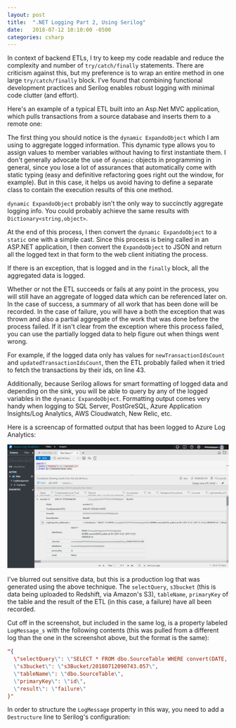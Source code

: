 ```yaml
---
layout: post
title:  ".NET Logging Part 2, Using Serilog"
date:   2018-07-12 10:10:00 -0500
categories: csharp
---
```


In context of backend ETLs, I try to keep my code readable and reduce the complexity and number of `try/catch/finally`
statements.  There are criticism against this, but my preference is to wrap an entire method in one large
`try/catch/finally` block.  I've found that combining functional development practices and Serilog enables robust
logging with minimal code clutter (and effort).

Here's an example of a typical ETL built into an Asp.Net MVC application, which pulls transactions from a source
database and inserts them to a remote one:

<script src="https://gist.github.com/vector623/6b9d960fb7aa2b5f7d696bfc4709da98.js"></script>

The first thing you should notice is the `dynamic ExpandoObject` which I am using to aggregate logged information. This
dynamic type allows you to assign values to member variables without having to first instantiate them.  I don't
generally advocate the use of `dynamic` objects in programming in general, since you lose a lot of assurances that
automatically come with static typing (easy and definitive refactoring goes right out the window, for example).  But in
this case, it helps us avoid having to define a separate class to contain the execution results of this one method.

`dynamic ExpandoObject` probably isn't the only way to succinctly aggregate logging info.  You could probably achieve
the same results with `Dictionary<string,object>`.

At the end of this process, I then convert the `dynamic ExpandoObject` to a `static` one with a simple cast.  Since this
process is being called in an ASP.NET application, I then convert the `ExpandoObject` to JSON and return all the logged
text in that form to the web client initiating the process.

If there is an exception, that is logged and in the `finally` block, all the aggregated data is logged.

Whether or not the ETL succeeds or fails at any point in the process, you will still have an aggregate of logged data
which can be referenced later on.  In the case of success, a summary of all work that has been done will be recorded.
In the case of failure, you will have a both the exception that was thrown and also a partial aggregate of the work that
was done before the process failed.  If it isn't clear from the exception where this process failed, you can use the
partially logged data to help figure out when things went wrong.

For example, if the logged data only has values for `newTransactionIdsCount` and `updatedTransactionIdsCount`, then the
ETL probably failed when it tried to fetch the transactions by their ids, on line 43.

Additionally, because Serilog allows for smart formatting of logged data and depending on the sink, you will be able to
query by any of the logged variables in the `dynamic ExpandoObject`.  Formatting output comes very handy when logging to
SQL Server, PostGreSQL, Azure Application Insights/Log Analytics, AWS Cloudwatch, New Relic, etc.

Here is a screencap of formatted output that has been logged to Azure Log Analytics:

![azure log analytics screencap](/images/azureLogs.png "Azure Log Analytics Screencap")

I've blurred out sensitive data, but this is a production log that was generated using the above technique. The
`selectQuery`, `s3bucket` (this is data being uploaded to Redshift, via Amazon's S3), `tableName`, `primaryKey` of the
table and the result of the ETL (in this case, a failure) have all been recorded.

Cut off in the screenshot, but included in the same log, is a property labeled `LogMessage_s` with the following
contents (this was pulled from a different log than the one in the screenshot above, but the format is the same):

```json
"{
  \"selectQuery\": \"SELECT * FROM dbo.SourceTable WHERE convert(DATE, pulled_at) IN ('2017-11-23','2017-11-24','2017-11-25','2017-11-27','2017-12-04') ORDER BY Id\",
  \"s3bucket\": \"s3Bucket/20180712090743.057\",
  \"tableName\": \"dbo.SourceTable\",
  \"primaryKey\": \"id\",
  \"result\": \"failure\"
}"
```

In order to structure the `LogMessage` property in this way, you need to add a `Destructure` line to Serilog's
configuration:

<script src="https://gist.github.com/vector623/916011088f619e41c8461e8436113561.js"></script>